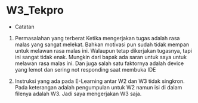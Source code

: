 # W3_Tekpro
* Catatan
1. Permasalahan yang terberat Ketika mengerjakan tugas adalah rasa malas yang sangat melekat. Bahkan motivasi pun sudah tidak mempan untuk melawan rasa malas ini. Walaupun tetap dikerjakan tugasnya, tapi ini sangat tidak enak. Mungkin dari bapak ada saran untuk saya untuk melawan rasa malas ini. Dan juga salah satu faktornya adalah device yang lemot dan sering not responding saat membuka IDE

2. Instruksi yang ada pada E-Learning antar W2 dan W3 tidak singkron. Pada keterangan adalah pengumpulan untuk W2 namun isi di dalam filenya adalah W3. Jadi saya mengerjakan W3 saja.
